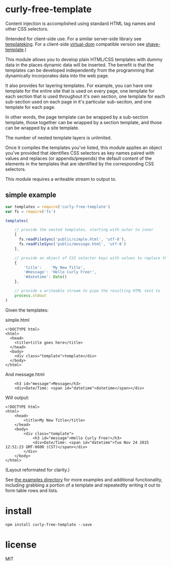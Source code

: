 # curly-free-template

Content injection is accomplished using standard HTML tag names and other CSS selectors.

(Intended for client-side use. For a similar server-side library see
[templateking](http://www.npmjs.com/package/templateking). For a client-side 
[virtual-dom](https://www.npmjs.com/package/virtual-dom) compatible version see 
[shave-template](https://www.npmjs.com/package/shave-template).)

This module allows you to develop plain HTML/CSS templates with dummy data in the places dynamic
data will be inserted. The benefit is that the templates can be developed independently from the
programming that dynamically incorporates data into the web page.

It also provides for layering templates. For example, you can have one template for the entire
site that is used on every page, one template for each section that is used throughout it's own
section, one template for each sub-section used on each page in it's particular sub-seciton, and
one template for each page.

In other words, the page template can be wrapped by a sub-section template, those together can
be wrapped by a section template, and those can be wrapped by a site template.

The number of nested template layers is unlimited.

Once it compiles the templates you've listed, this module applies an object you've provided that
identifies CSS selectors as key names paired with values and replaces (or appends/prepends) the
default content of the elements in the templates that are identified by the corresponding CSS
selectors.

This module requires a writeable stream to output to.

## simple example

``` js
var templates = require('curly-free-template')
var fs = require('fs')

templates(

    // provide the nested templates, starting with outer to inner
    [
      fs.readFileSync('public/simple.html', 'utf-8'),
      fs.readFileSync('public/message.html', 'utf-8')
    ],

    // provide an object of CSS selector keys with values to replace the default template text
    {
        'title':    'My New Title',
        '#message': 'Hello Curly Free!',
        '#datetime': Date()
    },

    // provide a writeable stream to pipe the resulting HTML text to
    process.stdout
)
```

Given the templates:

simple.html
```
<!DOCTYPE html>
<html>
  <head>
    <title>title goes here</title>
  </head>
  <body>
    <div class="template">template</div>
  </body>
</html>
```

And message.html
```
    <h3 id="message">Message</h3>
    <div>Date/Time: <span id="datetime">datetime</span></div>
```

Will output:
```
<!DOCTYPE html>
<html>
    <head>
        <title>My New Title</title>
    </head>
    <body>
        <div class="template">
            <h3 id="message">Hello Curly Free!</h3>
            <div>Date/Time: <span id="datetime">Tue Nov 24 2015 12:51:23 GMT-0600 (CST)</span></div>
        </div>
    </body>
</html>
```
(Layout reformated for clarity.)

See [the examples directory](https://github.com/bloodyKnuckles/curly-free-template/tree/master/examples)
for more examples and additional functionality, including grabbing a portion of a template and
repeatedtly writing it out to form table rows and lists.

# install

`npm install curly-free-template --save`

# license

MIT

